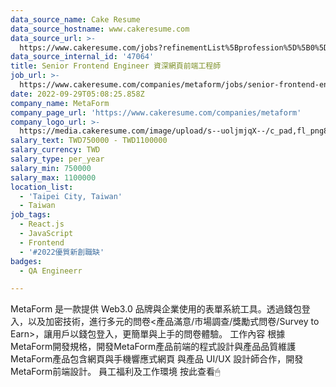 ```yaml
---
data_source_name: Cake Resume
data_source_hostname: www.cakeresume.com
data_source_url: >-
  https://www.cakeresume.com/jobs?refinementList%5Bprofession%5D%5B0%5D=engineering_qa-engineer&refinementList%5Bsalary_currency%5D=TWD&range%5Bsalary_range%5D%5Bmin%5D=800096
data_source_internal_id: '47064'
title: Senior Frontend Engineer 資深網頁前端工程師
job_url: >-
  https://www.cakeresume.com/companies/metaform/jobs/senior-frontend-engineer-f5cec8
date: 2022-09-29T05:08:25.858Z
company_name: MetaForm
company_page_url: 'https://www.cakeresume.com/companies/metaform'
company_logo_url: >-
  https://media.cakeresume.com/image/upload/s--uoljmjqX--/c_pad,fl_png8,h_200,w_200/v1670163075/iptst995hm7rjokyltcr.png
salary_text: TWD750000 - TWD1100000
salary_currency: TWD
salary_type: per_year
salary_min: 750000
salary_max: 1100000
location_list:
  - 'Taipei City, Taiwan'
  - Taiwan
job_tags:
  - React.js
  - JavaScript
  - Frontend
  - '#2022優質新創職缺'
badges:
  - QA Engineerr

---
```


MetaForm 是一款提供 Web3.0 品牌與企業使用的表單系統工具。透過錢包登入，以及加密技術，進行多元的問卷<產品滿意/市場調查/獎勵式問卷/Survey to Earn>，讓用戶以錢包登入，更簡單與上手的問卷體驗。 工作內容 根據MetaForm開發規格，開發MetaForm產品前端的程式設計與產品品質維護 MetaForm產品包含網頁與手機響應式網頁 與產品 UI/UX 設計師合作，開發MetaForm前端設計。 員工福利及工作環境 按此查看🖱